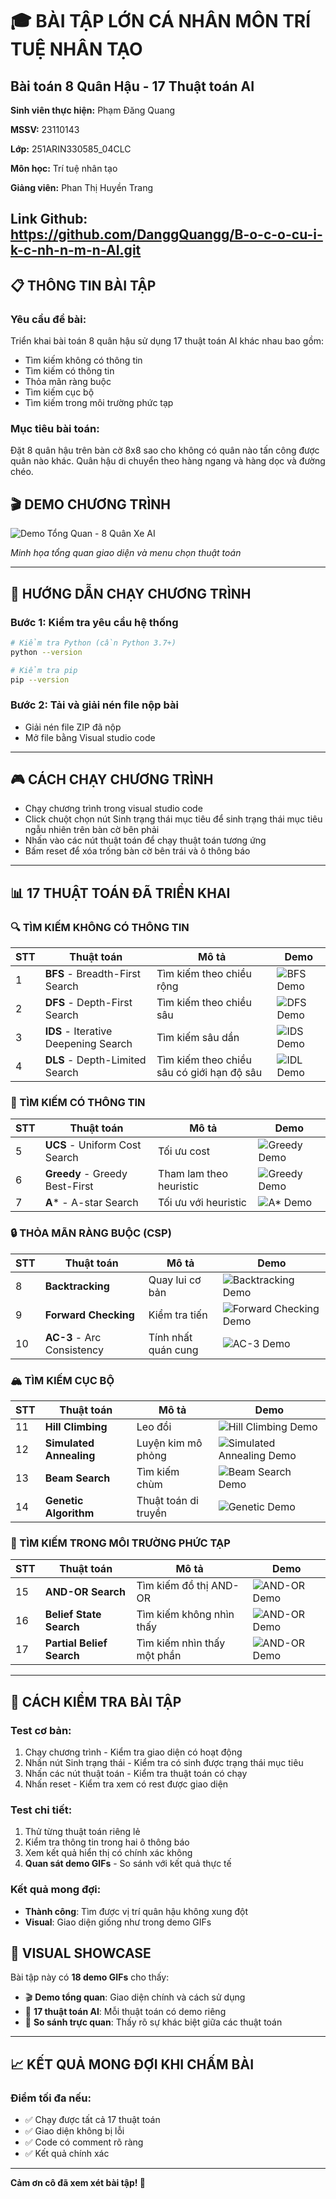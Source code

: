# 🎓 BÀI TẬP LỚN CÁ NHÂN MÔN TRÍ TUỆ NHÂN TẠO
## Bài toán 8 Quân Hậu - 17 Thuật toán AI

**Sinh viên thực hiện:** Phạm Đăng Quang

**MSSV:** 23110143 

**Lớp:** 251ARIN330585_04CLC

**Môn học:** Trí tuệ nhân tạo

**Giảng viên:** Phan Thị Huyền Trang

**Link Github:** https://github.com/DanggQuangg/B-o-c-o-cu-i-k-c-nh-n-m-n-AI.git
---

## 📋 THÔNG TIN BÀI TẬP

### Yêu cầu đề bài:
Triển khai bài toán 8 quân hậu sử dụng 17 thuật toán AI khác nhau bao gồm:
- Tìm kiếm không có thông tin
- Tìm kiếm có thông tin  
- Thỏa mãn ràng buộc
- Tìm kiếm cục bộ
- Tìm kiếm trong môi trường phức tạp

### Mục tiêu bài toán:
Đặt 8 quân hậu trên bàn cờ 8x8 sao cho không có quân nào tấn công được quân nào khác. Quân hậu di chuyển theo hàng ngang và hàng dọc và đường chéo.

## 🎬 DEMO CHƯƠNG TRÌNH

![Demo Tổng Quan - 8 Quân Xe AI](images/demo.gif)

*Minh họa tổng quan giao diện và menu chọn thuật toán*

---

## 🚀 HƯỚNG DẪN CHẠY CHƯƠNG TRÌNH

### Bước 1: Kiểm tra yêu cầu hệ thống
```bash
# Kiểm tra Python (cần Python 3.7+)
python --version

# Kiểm tra pip
pip --version
```
### Bước 2: Tải và giải nén file nộp bài
- Giải nén file ZIP đã nộp
- Mở file bằng Visual studio code

---
## 🎮 CÁCH CHẠY CHƯƠNG TRÌNH

- Chạy chương trình trong visual studio code
- Click chuột chọn nút Sinh trạng thái mục tiêu để sinh trạng thái mục tiêu ngẫu nhiên trên bàn cờ bên phải
- Nhấn vào các nút thuật toán để chạy thuật toán tương ứng
- Bấm reset để xóa trống bàn cờ bên trái và ô thông báo
---

## 📊 17 THUẬT TOÁN ĐÃ TRIỂN KHAI

### 🔍 TÌM KIẾM KHÔNG CÓ THÔNG TIN

| STT | Thuật toán | Mô tả | Demo |
|-----|------------|-------|------|
| 1 | **BFS** - Breadth-First Search | Tìm kiếm theo chiều rộng | ![BFS Demo](demo/BFS_demo.gif) |
| 2 | **DFS** - Depth-First Search | Tìm kiếm theo chiều sâu | ![DFS Demo](demo/DFS_demo.gif) |
| 3 | **IDS** - Iterative Deepening Search | Tìm kiếm sâu dần | ![IDS Demo](demo/IDS_demo.gif) |
| 4 | **DLS** - Depth-Limited Search | Tìm kiếm theo chiều sâu có giới hạn độ sâu | ![IDL Demo](demo/DLS_demo.gif) |

### 🎯 TÌM KIẾM CÓ THÔNG TIN

| STT | Thuật toán | Mô tả | Demo |
|-----|------------|-------|------|
| 5 | **UCS** - Uniform Cost Search | Tối ưu cost | ![Greedy Demo](demo/Greedy_demo.gif) |
| 6 | **Greedy** - Greedy Best-First | Tham lam theo heuristic | ![Greedy Demo](demo/Greedy_demo.gif) |
| 7 | **A*** - A-star Search | Tối ưu với heuristic | ![A* Demo](demo/AStar_demo.gif) |

### 🔒 THỎA MÃN RÀNG BUỘC (CSP)

| STT | Thuật toán | Mô tả | Demo |
|-----|------------|-------|------|
| 8 | **Backtracking** | Quay lui cơ bản | ![Backtracking Demo](demo/Backtracking.gif) |
| 9 | **Forward Checking** | Kiểm tra tiến | ![Forward Checking Demo](demo/ForwardChecking.gif) |
| 10 | **AC-3** - Arc Consistency | Tính nhất quán cung | ![AC-3 Demo](demo/AC3.gif) |

### 🏔️ TÌM KIẾM CỤC BỘ

| STT | Thuật toán | Mô tả | Demo |
|-----|------------|-------|------|
| 11 | **Hill Climbing** | Leo đồi | ![Hill Climbing Demo](demo/HillClimbing_demo.gif) |
| 12 | **Simulated Annealing** | Luyện kim mô phỏng | ![Simulated Annealing Demo](demo/SimulatedAnnealing_demo.gif) |
| 13 | **Beam Search** | Tìm kiếm chùm | ![Beam Search Demo](demo/BeamSearch_demo.gif) |
| 14 | **Genetic Algorithm** | Thuật toán di truyền | ![Genetic Demo](demo/GeneticAglorithm_demo.gif) |

### 🌳 TÌM KIẾM TRONG MÔI TRƯỜNG PHỨC TẠP

| STT | Thuật toán | Mô tả | Demo |
|-----|------------|-------|------|
| 15 | **AND-OR Search** | Tìm kiếm đồ thị AND-OR | ![AND-OR Demo](demo/AndOrSearch_demo.gif) |
| 16 | **Belief State Search** | Tìm kiếm không nhìn thấy | ![AND-OR Demo](demo/BeliefStateSearch_demo.gif) |
| 17 | **Partial Belief Search** | Tìm kiếm nhìn thấy một phần | ![AND-OR Demo](demo/PartialBeliefSearch_demo.gif) |

---

## 🎯 CÁCH KIỂM TRA BÀI TẬP

### Test cơ bản:
1. Chạy chương trình - Kiểm tra giao diện có hoạt động
2. Nhấn nút Sinh trạng thái - Kiểm tra có sinh được trạng thái mục tiêu
3. Nhấn các nút thuật toán - Kiểm tra thuật toán có chạy
4. Nhấn reset - Kiểm tra xem có rest được giao diện

### Test chi tiết:
1. Thử từng thuật toán riêng lẻ
2. Kiểm tra thông tin trong hai ô thông báo
3. Xem kết quả hiển thị có chính xác không
4. **Quan sát demo GIFs** - So sánh với kết quả thực tế

### Kết quả mong đợi:
- **Thành công**: Tìm được vị trí quân hậu không xung đột
- **Visual**: Giao diện giống như trong demo GIFs

## 🎨 VISUAL SHOWCASE

Bài tập này có **18 demo GIFs** cho thấy:
- 🎬 **Demo tổng quan**: Giao diện chính và cách sử dụng
- 🧠 **17 thuật toán AI**: Mỗi thuật toán có demo riêng
- 🎯 **So sánh trực quan**: Thấy rõ sự khác biệt giữa các thuật toán

---

## 📈 KẾT QUẢ MONG ĐỢI KHI CHẤM BÀI

### Điểm tối đa nếu:
- ✅ Chạy được tất cả 17 thuật toán
- ✅ Giao diện không bị lỗi
- ✅ Code có comment rõ ràng
- ✅ Kết quả chính xác

---

**Cảm ơn cô đã xem xét bài tập! 🙏**
